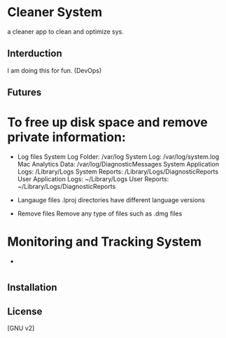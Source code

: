 # Cleaner System

a cleaner app to clean and optimize sys.

## Interduction 
I am doing this for fun. (DevOps) 



## Futures 

# To free up disk space and remove private information:
- Log files
        System Log Folder: /var/log
        System Log: /var/log/system.log
        Mac Analytics Data: /var/log/DiagnosticMessages
        System Application Logs: /Library/Logs
        System Reports: /Library/Logs/DiagnosticReports
        User Application Logs: ~/Library/Logs
        User Reports: ~/Library/Logs/DiagnosticReports
 
- Langauge files
       .lproj directories have different language versions
        
- Remove files 
        Remove any type of files such as .dmg files

# Monitoring and Tracking System

- 

#


## Installation




## License
[GNU v2]

